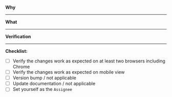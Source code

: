 **Why**
<!-- Explain why this change is necessary and why it was completed -->

---

**What**
<!-- State what changes are included in this pull request -->

---

**Verification**
<!-- Describe how others can test and verify this feature -->

---

**Checklist:**

<!-- To check an item, fill the brackets with the letter `x`; the result should look like `[x]`.-->

- [ ] Verify the changes work as expected on at least two browsers including Chrome
- [ ] Verify the changes work as expected on mobile view
- [ ] Version bump / not applicable
- [ ] Update documentation / not applicable
- [ ] Set yourself as the `Assignee`